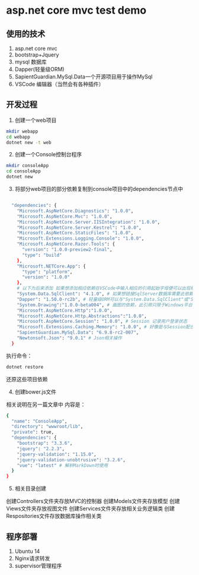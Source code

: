 # asp.net core mvc test demo

## 使用的技术
1. asp.net core mvc
2. bootstrap+Jquery
3. mysql 数据库
4. Dapper(轻量级ORM)
5. SapientGuardian.MySql.Data一个开源项目用于操作MySql
6. VSCode 编辑器（当然会有各种插件）

## 开发过程

1. 创建一个web项目

``` bash
mkdir webapp
cd webapp
dotnet new -t web
```

2. 创建一个Console控制台程序

``` bash
mkdir consoleApp
cd consoleApp
dotnet new
```

3. 将部分web项目的部分依赖复制到console项目中的dependencies节点中

``` bash

  "dependencies": {
    "Microsoft.AspNetCore.Diagnostics": "1.0.0",
    "Microsoft.AspNetCore.Mvc": "1.0.0",
    "Microsoft.AspNetCore.Server.IISIntegration": "1.0.0",
    "Microsoft.AspNetCore.Server.Kestrel": "1.0.0",
    "Microsoft.AspNetCore.StaticFiles": "1.0.0",
    "Microsoft.Extensions.Logging.Console": "1.0.0",
    "Microsoft.AspNetCore.Razor.Tools": {
      "version": "1.0.0-preview2-final",
      "type": "build"
    },
    "Microsoft.NETCore.App": {
      "type": "platform",
      "version": "1.0.0"
    },
    # 以下为后来添加 如果想添加相应依赖在VSCode中输入相应的引用起始字母便可以出现相应的提示（必须要安装C#插件）
    "System.Data.SqlClient": "4.1.0", # 如果想链接SqlServer数据库需要此依赖即可
    "Dapper": "1.50.0-rc2b", # 轻量级ORM可以与"System.Data.SqlClient"或"SapientGuardian.MySql.Data"依赖相互合作而分别操作SqlServer或MySql数据库
    "System.Drawing":"1.0.0-beta004", # 画图的依赖，此引用只限于Windows平台使用Linux并不支持
    "Microsoft.AspNetCore.Http":"1.0.0",
    "Microsoft.AspNetCore.Http.Abstractions":"1.0.0",
    "Microsoft.AspNetCore.Session": "1.0.0", # Session 记录用户登录状态
    "Microsoft.Extensions.Caching.Memory": "1.0.0", # 好像是与Session配合使用
    "SapientGuardian.MySql.Data": "6.9.8-rc2-007",
    "Newtonsoft.Json": "9.0.1" # Json相关操作
  }

```
执行命令：
``` bash
dotnet restore
```
还原这些项目依赖

4. 创建bower.js文件

相关说明在另一篇文章中
内容是：
``` bash
{
  "name": "ConsoleApp",
  "directory": "wwwroot/lib",
  "private": true,
  "dependencies": {
    "bootstrap": "3.3.6",
    "jquery": "2.2.3",
    "jquery-validation": "1.15.0",
    "jquery-validation-unobtrusive": "3.2.6",
    "vue": "latest" # 解析MarkDown时使用
  }
}

```

5. 相关目录创建

创建Controllers文件夹存放MVC的控制器
创建Models文件夹存放模型
创建Views文件夹存放视图文件
创建Services文件夹存放相关业务逻辑类
创建Respositories文件存放数据库操作相关类
 
## 程序部署
1. Ubuntu 14
2. Nginx请求转发
3. supervisor管理程序

